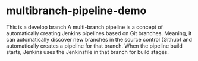 # multibranch-pipeline-demo
This is a develop branch
A multi-branch pipeline is a concept of automatically creating Jenkins pipelines based on Git branches. Meaning, it can automatically discover new branches in the source control (Github) and automatically creates a pipeline for that branch. When the pipeline build starts, Jenkins uses the Jenkinsfile in that branch for build stages. 
